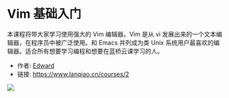 # Vim 基础入门

本课程将带大家学习使用强大的 Vim 编辑器。Vim 是从 vi 发展出来的一个文本编辑器，在程序员中被广泛使用。和 Emacs 并列成为类 Unix 系统用户最喜欢的编辑器。适合所有想要学习编程和想要在蓝桥云课学习的人。

- 作者: [Edward](https://www.lanqiao.cn/users/20406/)
- 链接: https://www.lanqiao.cn/courses/2

![](https://doc.shiyanlou.com/courses/byscript-20211222-1640137054209)
